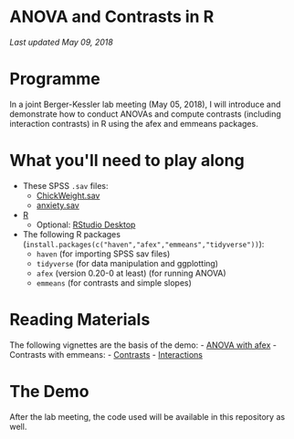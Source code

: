 ANOVA and Contrasts in R
================

<!-- README.md is generated from README.Rmd. Please edit that file -->
*Last updated May 09, 2018*

Programme
=========

In a joint Berger-Kessler lab meeting (May 05, 2018), I will introduce and demonstrate how to conduct ANOVAs and compute contrasts (including interaction contrasts) in R using the afex and emmeans packages.

What you'll need to play along
==============================

-   These SPSS `.sav` files:
    -   [ChickWeight.sav](data/ChickWeight.sav)
    -   [anxiety.sav](data/anxiety.sav)
-   [R](https://cran.r-project.org/)
    -   Optional: [RStudio Desktop](https://www.rstudio.com/)
-   The following R packages (`install.packages(c("haven","afex","emmeans","tidyverse"))`):
    -   `haven` (for importing SPSS sav files)
    -   `tidyverse` (for data manipulation and ggplotting)
    -   `afex` (version 0.20-0 at least) (for running ANOVA)
    -   `emmeans` (for contrasts and simple slopes)

Reading Materials
=================

The following vignettes are the basis of the demo: - [ANOVA with afex](https://github.com/singmann/afex/blob/master/vignettes/afex_anova_example.Rmd) - Contrasts with emmeans: - [Contrasts](https://cran.r-project.org/web/packages/emmeans/vignettes/comparisons.html) - [Interactions](https://cran.r-project.org/web/packages/emmeans/vignettes/interactions.html)

The Demo
========

After the lab meeting, the code used will be available in this repository as well.
